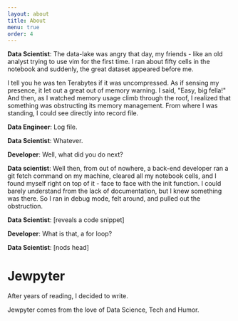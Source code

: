 ```yaml
---
layout: about
title: About
menu: true
order: 4
---
```


**Data Scientist**: The data-lake was angry that day, my friends - like an old analyst trying to use vim for the first time. I ran about fifty cells in the notebook and suddenly, the great dataset appeared before me.

I tell you he was ten Terabytes if it was uncompressed. As if sensing my presence, it let out a great out of memory warning. I said, "Easy, big fella!" And then, as I watched memory usage climb through the roof, I realized that something was obstructing its memory management. From where I was standing, I could see directly into record file.

**Data Engineer**: Log file.

**Data Scientist**: Whatever.

**Developer**: Well, what did you do next?

**Data scientist**: Well then, from out of nowhere, a back-end developer ran a git fetch command on my machine, cleared all my notebook cells, and I found myself right on top of it - face to face with the init function. I could barely understand from the lack of documentation, but I knew something was there. So I ran in debug mode, felt around, and pulled out the obstruction.

**Data Scientist**: [reveals a code snippet]

**Developer**: What is that, a for loop?

**Data Scientist**: [nods head]

# Jewpyter

After years of reading, I decided to write.

Jewpyter comes from the love of Data Science, Tech and Humor.
